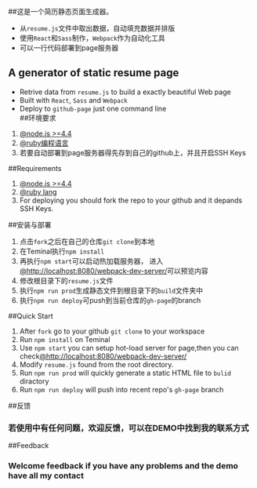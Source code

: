 ##这是一个简历静态页面生成器。

* 从`resume.js`文件中取出数据，自动填充数据并排版
* 使用`React`和`Sass`制作，`Webpack`作为自动化工具
* 可以一行代码部署到page服务器

## A generator of static resume page 
* Retrive data from `resume.js` to build a exactly beautiful Web page
* Built with `React`, `Sass` and `Webpack` 
* Deploy to `github-page` just one command line  
##环境要求

1. [@node.js >=4.4](https://nodejs.org/en/)
2. [@ruby编程语言](https://www.ruby-lang.org/zh_cn/)
3. 若要自动部署到page服务器得先存到自己的github上，并且开启SSH Keys

##Requirements
1. [@node.js >=4.4](https://nodejs.org/en/)
2. [@ruby lang](https://www.ruby-lang.org/)
3. For deploying you should fork the repo to your github and it depands SSH Keys.  

##安装与部署

1. 点击`fork`之后在自己的仓库`git clone`到本地
2. 在Teminal执行`npm install`
3. 再执行`npm start`可以启动热加载服务器，
进入[@http://localhost:8080/webpack-dev-server/](http://localhost:8080/webpack-dev-server/)可以预览内容
4. 修改根目录下的`resume.js`文件
5. 执行`npm run prod`生成静态文件到根目录下的`build`文件夹中
6. 执行`npm run deploy`可push到当前仓库的`gh-page`的branch

##Quick Start

1. After `fork` go to your github `git clone` to your workspace
2. Run `npm install` on Teminal
3. Use `npm start` you can setup hot-load server for page,then you can check[@http://localhost:8080/webpack-dev-server/](http://localhost:8080/webpack-dev-server/) 
4. Modify `resume.js` found from the root directory.
5. Run `npm run prod` will quickly generate a static HTML file to `bulid` diractory
6. Run `npm run deploy` will push into recent repo's `gh-page` branch

##反馈

### 若使用中有任何问题，欢迎反馈，可以在DEMO中找到我的联系方式

##Feedback

### Welcome feedback if you have any problems and the demo have all my contact  

